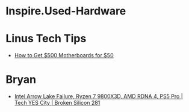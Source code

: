 # Inspire.Used-Hardware
# Linus Tech Tips
- [How to Get $500 Motherboards for $50](https://youtu.be/uw9d2ZKYdHM)

# Bryan
- [Intel Arrow Lake Failure, Ryzen 7 9800X3D, AMD RDNA 4, PS5 Pro | Tech YES City | Broken Silicon 281](https://youtu.be/SiwR5vh3C8M)
